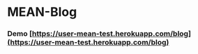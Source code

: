 # MEAN-Blog
### Demo [https://user-mean-test.herokuapp.com/blog](https://user-mean-test.herokuapp.com/blog)